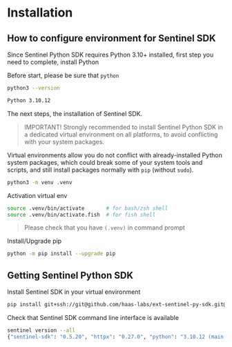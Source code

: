 # Installation

## How to configure environment for Sentinel SDK

Since Sentinel Python SDK requires Python 3.10+ installed, first step you need to complete, install Python

Before start, please be sure that `python`
```sh
python3 --version

Python 3.10.12
```
The next steps, the installation of Sentinel SDK.

> IMPORTANT! Strongly recommended to install Sentinel Python SDK in a dedicated virtual environment on all platforms, to avoid conflicting with your system packages.

Virtual environments allow you do not conflict with already-installed Python system packages, which could break some of your system tools and scripts, and still install packages normally with `pip` (without `sudo`).

```sh
python3 -m venv .venv
```

Activation virtual env

```sh
source .venv/bin/activate       # for bash/zsh shell
source .venv/bin/activate.fish  # for fish shell
```
> Please check that you have `(.venv)` in command prompt

Install/Upgrade pip

```sh
python -m pip install --upgrade pip
```

## Getting Sentinel Python SDK

Install Sentinel SDK in your virtual environment

```sh
pip install git+ssh://git@github.com/haas-labs/ext-sentinel-py-sdk.git@v0.5.20
```
Check that Sentinel SDK command line interface is available

```sh
sentinel version --all
{"sentinel-sdk": "0.5.20", "httpx": "0.27.0", "python": "3.10.12 (main, Nov 20 2023, 15:14:05) [GCC 11.4.0]", "platform": "Linux-6.5.0-41-generic-x86_64-with-glibc2.35", "jinja2": "3.1.4", "async_lru": "2.0.4", "aiokafka": "0.10.0", "pydantic": "2.7.4", "web3": "6.19.0", "websockets": "12.0"}
```
